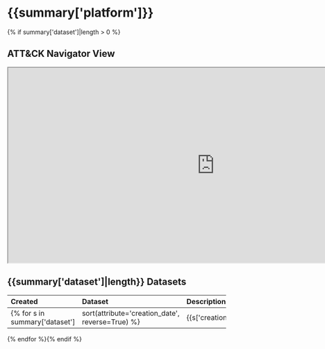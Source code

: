 # {{summary['platform']}}
{% if summary['dataset']|length > 0 %}
## ATT&CK Navigator View

<iframe src="https://mitre-attack.github.io/attack-navigator/enterprise/#layerURL=https%3A%2F%2Fraw.githubusercontent.com%2FOTRF%2Fmordor%2Fmaster%2Fdocs%2Fnotebooks%2Fsmall%2F{{summary['platform']|lower}}%2F{{summary['platform']|lower}}.json&tabs=false&selecting_techniques=false" width="950" height="450"></iframe>

## {{summary['dataset']|length}} Datasets

|Created|Dataset|Description|Tags|Author|
| :---| :---| :---| :---| :---|
{% for s in summary['dataset']|sort(attribute='creation_date', reverse=True) %}|{{s['creation_date']}} |[{{s['title']}}](https://securitydatasets.com/notebooks/small/{{s['platform']|lower}}/{{s['location']}}/{{s['id']}}.html) |{{s['description']}} | {{s['tags']}}|{{s['author']}} |
{% endfor %}{% endif %}
